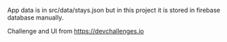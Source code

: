 App data is in src/data/stays.json but in this project it is stored in firebase database manually.

Challenge and UI from https://devchallenges.io
